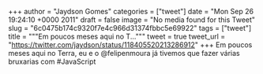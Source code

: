 
+++
author = "Jaydson Gomes"
categories = ["tweet"]
date = "Mon Sep 26 19:24:10 +0000 2011"
draft = false
image = "No media found for this Tweet"
slug = "6c0475b174c9320f7e4c966d31374fbbc5e69922"
tags = ["tweet"]
title = """Em poucos meses aqui no T..."""
tweet = true
tweet_url = "https://twitter.com/jaydson/status/118405520213286912"
+++
Em poucos meses aqui no Terra, eu e o @felipenmoura já tivemos que fazer várias bruxarias com #JavaScript
